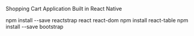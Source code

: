 Shopping Cart Application Built in React Native

npm install --save reactstrap react react-dom
npm install react-table
npm install --save bootstrap

